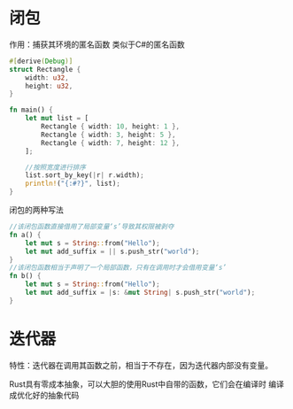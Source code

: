 # **闭包**
作用：捕获其环境的匿名函数 类似于C#的匿名函数
```Rust
#[derive(Debug)]
struct Rectangle {
    width: u32,
    height: u32,
}

fn main() {
    let mut list = [
        Rectangle { width: 10, height: 1 },
        Rectangle { width: 3, height: 5 },
        Rectangle { width: 7, height: 12 },
    ];

    //按照宽度进行排序
    list.sort_by_key(|r| r.width);
    println!("{:#?}", list);
}
```

闭包的两种写法
```Rust
//该闭包函数直接借用了局部变量‘s’导致其权限被剥夺
fn a() {
    let mut s = String::from("Hello");
    let mut add_suffix = || s.push_str("world");
}
//该闭包函数相当于声明了一个局部函数，只有在调用时才会借用变量‘s’
fn b() {
    let mut s = String::from("Hello");
    let mut add_suffix = |s: &mut String| s.push_str("world");
}
```

# **迭代器**
特性：迭代器在调用其函数之前，相当于不存在，因为迭代器内部没有变量。

Rust具有零成本抽象，可以大胆的使用Rust中自带的函数，它们会在编译时 编译成优化好的抽象代码